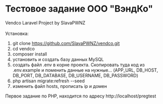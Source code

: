 # Тестовое задание ООО "ВэндКо"
Vendco Laravel Project by SlavaPWNZ
<br><br>
Установка:
1) git clone https://github.com/SlavaPWNZ/vendco.git
2) cd vendco
3) composer install
4) установить и создать базу данных MySQL
5) создать файл .env в корне проекта. Скопировать туда код из .env.example и
поменить данные на нужные... (APP_URL, DB_HOST, DB_PORT, DB_DATABASE, DB_USERNAME, DB_PASSWORD)
6) php artisan migrate:refresh --seed
7) изменить файл hosts, прописать ip и домен

Первое задание по PHP, находится по адресу http://localhost/pregtest